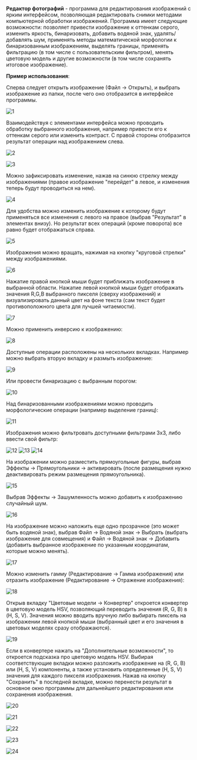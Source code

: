 **Редактор фотографий** - программа для редактирования изображений с ярким интерфейсом, позволяющая редактировать снимки методами компьютерной обработки изображений. Программа имеет следующие возможности: позволяет привести изображение к оттенкам серого, изменить яркость, бинаризовать, добавить водяной знак, удалять/добавлять шум, применять методы математической морфологии к бинаризованным изображениям, выделять границы, применять фильтрацию (в том числе с пользовательским фильтром), менять цветовую модель и другие возможности (в том числе сохранять итоговое изображение). 

**Пример использования**:

Сперва следует открыть изображение (Файл -> Открыть), и выбрать изображение из папки, после чего оно отобразится в интерфейсе программы. 

![1](../images/6/Screenshot_1.png)

Взаимодействуя с элементами интерфейса можно проводить обработку выбранного изображения, например привести его к оттенкам серого или изменить контраст. С правой стороны отобразится результат операции над изображением слева. 

![2](../images/6/Screenshot_2.png)

![3](../images/6/Screenshot_3.png)

Можно зафиксировать изменение, нажав на синюю стрелку между изображениями (правое изображение "перейдет" в левое, и изменения теперь будут проводиться на нем).

![4](../images/6/Screenshot_4.png)

Для удобства можно изменить изображение к которому будут применяться все изменения с левого на правое (выбрав "Результат" в элементах внизу). Но результат всех операций (кроме поворота) все равно будет отображаться справа.

![5](../images/6/Screenshot_5.png)

Изображения можно вращать, нажимая на кнопку "круговой стрелки" между изображениями. 

![6](../images/6/Screenshot_6.png)

Нажатие правой кнопкой мыши будет приближать изображение в выбранной области. Нажатие левой кнопкой мыши будет отображать значения R,G,B выбранного пикселя (сверху изображений) и визуализировать данный цвет на фоне текста (сам текст будет противоположного цвета для лучшей читаемости). 

![7](../images/6/Screenshot_7.png)

Можно применить инверсию к изображению:

![8](../images/6/Screenshot_8.png)

Доступные операции расположены на нескольких вкладках. Например можно выбрать вторую вкладку и размыть изображение:

![9](../images/6/Screenshot_9.png)

Или провести бинаризацию с выбранным порогом:

![10](../images/6/Screenshot_10.png)

Над бинаризованными изображениями можно проводить морфологические операции (например выделение границ):

![11](../images/6/Screenshot_11.png)

Изображения можно фильтровать доступными фильтрами 3x3, либо ввести свой фильтр:

![12](../images/6/Screenshot_12.png)
![13](../images/6/Screenshot_13.png)
![14](../images/6/Screenshot_14.png)

На изображении можно разместить прямоугольные фигуры, выбрав Эффекты -> Прямоугольники -> активировать (после размещения нужно деактивировать режим размещения прямоугольника).

![15](../images/6/Screenshot_15.png)

Выбрав Эффекты -> Зашумленность можно добавить к изображению случайный шум. 

![16](../images/6/Screenshot_16.png)

На изображение можно наложить еще одно прозрачное (это может быть водяной знак), выбрав Файл -> Водяной знак -> Выбрать (выбрать изображение для совмещения) и Файл -> Водяной знак -> Добавить (добавить выбранное изображение по указанным координатам, которые можно менять). 

![17](../images/6/Screenshot_17.png)

Можно изменить гамму (Редактирование -> Гамма изображения) или отразить изображение (Редактирование -> Отражение изображения):

![18](../images/6/Screenshot_18.png)

Открыв вкладку "Цветовые модели -> Конвертер" откроется конвертер в цветовую модель HSV, позволяющий переводить значения (R, G, B) в (H, S, V). Значения можно вводить вручную либо выбирать пиксель на изображении левой кнопкой мыши (выбранный цвет и его значения в цветовых моделях сразу отображаются). 

![19](../images/6/Screenshot_19.png) 

Если в конвертере нажать на "Дополнительные возможности", то откроется подсказка про цветовую модель HSV. Выбирая соответствующие вкладки можно разложить изображение на (R, G, B) или (H, S, V) компоненты, а также установить определенные (H, S, V) значения для каждого пикселя изображения. Нажав на кнопку "Сохранить" в последней вкладке, можно перенести результат в основное окно программы для дальнейшего редактирования или сохранения изображения.

![20](../images/6/Screenshot_20.png)

![21](../images/6/Screenshot_21.png)

![22](../images/6/Screenshot_22.png)

![23](../images/6/Screenshot_25.jpg)

![24](../images/6/Screenshot_23.png)
